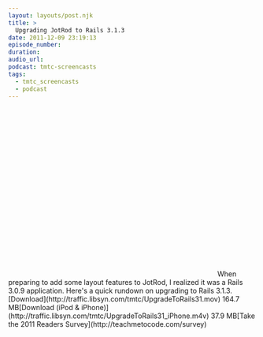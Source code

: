 ```yaml
---
layout: layouts/post.njk
title: >
  Upgrading JotRod to Rails 3.1.3
date: 2011-12-09 23:19:13
episode_number:
duration:
audio_url:
podcast: tmtc-screencasts
tags:
  - tmtc_screencasts
  - podcast
---
```


<object width="425" height="344" classid="clsid:d27cdb6e-ae6d-11cf-96b8-444553540000" codebase="http://download.macromedia.com/pub/shockwave/cabs/flash/swflash.cab#version=6,0,40,0"><param name="allowFullScreen" value="true">

<param name="allowscriptaccess" value="always">
<param name="src" value="http://www.youtube.com/v/uZScbsXsKKM&amp;hl=en&amp;fs=1">
<param name="allowfullscreen" value="true">
<embed width="425" height="344" type="application/x-shockwave-flash" src="http://www.youtube.com/v/uZScbsXsKKM&amp;hl=en&amp;fs=1" allowfullscreen="true" allowscriptaccess="always"></embed></object>When preparing to add some layout features to JotRod, I realized it was a Rails 3.0.9 application. Here's a quick rundown on upgrading to Rails 3.1.3.[Download](http://traffic.libsyn.com/tmtc/UpgradeToRails31.mov) 164.7 MB[Download (iPod & iPhone)](http://traffic.libsyn.com/tmtc/UpgradeToRails31_iPhone.m4v) 37.9 MB[Take the 2011 Readers Survey](http://teachmetocode.com/survey)
